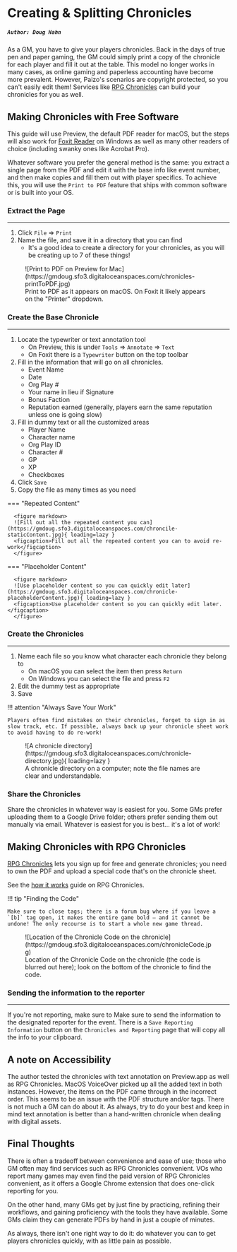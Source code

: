 # Creating & Splitting Chronicles

##### `Author: Doug Hahn`

As a GM, you have to give your players chronicles. Back in the days of true pen and paper gaming, the GM could simply print a copy of the chronicle for each player and fill it out at the table. This model no longer works in many cases, as online gaming and paperless accounting have become more prevalent. However, Paizo's scenarios are copyright protected, so you can't easily edit them! Services like [RPG Chronicles](http://rpgchronicles.net) can build your chronicles for you as well. 

## Making Chronicles with Free Software

This guide will use Preview, the default PDF reader for macOS, but the steps will also work for [Foxit Reader](https://www.foxit.com/pdf-reader/) on Windows as well as many other readers of choice (including swanky ones like Acrobat Pro). 

Whatever software you prefer the general method is the same: you extract a single page from the PDF and edit it with the base info like event number, and then make copies and fill them out with player specifics. To achieve this, you will use the `Print to PDF` feature that ships with common software or is built into your OS. 

### Extract the Page
----
1. Click `File` => `Print`
1. Name the file, and save it in a directory that you can find
    - It's a good idea to create a directory for your chronicles, as you will be creating up to 7 of these things!

<figure Markdown>
  ![Print to PDF on Preview for Mac](https://gmdoug.sfo3.digitaloceanspaces.com/chronicles-printToPDF.jpg)
  <figcaption>Print to PDF as it appears on macOS. On Foxit it likely appears on the "Printer" dropdown.</figcaption>
</figure>

### Create the Base Chronicle
----
1. Locate the typewriter or text annotation tool 
    - On Preview, this is under `Tools` => `Annotate` => `Text`
    - On Foxit there is a `Typewriter` button on the top toolbar
1. Fill in the information that will go on all chronicles. 
    - Event Name
    - Date
    - Org Play #
    - Your name in lieu if Signature
    - Bonus Faction
    - Reputation earned (generally, players earn the same reputation unless one is going slow)
1. Fill in dummy text or all the customized areas
    - Player Name
    - Character name 
    - Org Play ID
    - Character #
    - GP
    - XP
    - Checkboxes
1. Click `Save`
1. Copy the file as many times as you need

=== "Repeated Content"

      <figure markdown>
      ![Fill out all the repeated content you can](https://gmdoug.sfo3.digitaloceanspaces.com/chroncile-staticContent.jpg){ loading=lazy }
      <figcaption>Fill out all the repeated content you can to avoid re-work</figcaption>
      </figure>

=== "Placeholder Content"

      <figure markdown>
      ![Use placeholder content so you can quickly edit later](https://gmdoug.sfo3.digitaloceanspaces.com/chronicle-placeholderContent.jpg){ loading=lazy }
      <figcaption>Use placeholder content so you can quickly edit later.</figcaption>
      </figure>

### Create the Chronicles
----
1. Name each file so you know what character each chronicle they belong to
    - On macOS you can select the item then press `Return`
    - On Windows you can select the file and press `F2`
1. Edit the dummy test as appropriate
1. Save

!!! attention "Always Save Your Work"

    Players often find mistakes on their chronicles, forget to sign in as slow track, etc. If possible, always back up your chronicle sheet work to avoid having to do re-work! 

<figure markdown>
  ![A chronicle directory](https://gmdoug.sfo3.digitaloceanspaces.com/chronicle-directory.jpg){ loading=lazy }
  <figcaption>A chronicle directory on a computer; note the file names are clear and understandable.</figcaption>
</figure>

### Share the Chronicles
Share the chronicles in whatever way is easiest for you. Some GMs prefer uploading them to a Google Drive folder; others prefer sending them out manually via email. Whatever is easiest for you is best… it's a lot of work! 

## Making Chronicles with RPG Chronicles

[RPG Chronicles](https://www.rpgchronicles.net/sessions) lets you sign up for free and generate chronicles; you need to own the PDF and upload a special code that's on the chronicle sheet. 

See the [how it works](https://www.rpgchronicles.net/howitworks) guide on RPG Chronicles. 

!!! tip "Finding the Code"

    Make sure to close tags; there is a forum bug where if you leave a `[b]` tag open, it makes the entire game bold — and it cannot be undone! The only recourse is to start a whole new game thread.

<figure markdown>
![Location of the Chronicle Code on the chronicle](https://gmdoug.sfo3.digitaloceanspaces.com/chronicleCode.jpg)
<figcaption>Location of the Chronicle Code on the chronicle (the code is blurred out here); look on the bottom of the chronicle to find the code.</figcaption>
</figure>

### Sending the information to the reporter
----
If you're not reporting, make sure to Make sure to send the information to the designated reporter for the event. There is a `Save Reporting Information` button on the `Chronicles and Reporting` page that will copy all the info to your clipboard. 

## A note on Accessibility
The author tested the chronicles with text annotation on Preview.app as well as RPG Chronicles. MacOS VoiceOver picked up all the added text in both instances. However, the items on the PDF came through in the incorrect order. This seems to be an issue with the PDF structure and/or tags. There is not much a GM can do about it. As always, try to do your best and keep in mind text annotation is better than a hand-written chronicle when dealing with digital assets. 

## Final Thoughts

There is often a tradeoff between convenience and ease of use; those who GM often may find services such as RPG Chronicles convenient. VOs who report many games may even find the paid version of RPG Chronicles convenient, as it offers a Google Chrome extension that does one-click reporting for you.

On the other hand, many GMs get by just fine by practicing, refining their workflows, and gaining proficiency with the tools they have available. Some GMs claim they can generate PDFs by hand in just a couple of minutes.

As always, there isn't one right way to do it: do whatever you can to get players chronicles quickly, with as little pain as possible. 